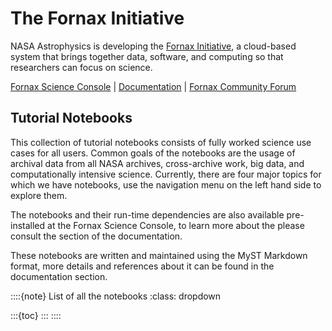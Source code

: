 # The Fornax Initiative

NASA Astrophysics is developing the [Fornax Initiative](https://pcos.gsfc.nasa.gov/Fornax/), a cloud-based system that
brings together data, software, and computing so that researchers can focus on science.

[Fornax Science Console](https://science-console.fornax.sciencecloud.nasa.gov/) | [Documentation](xref:fornax-docs) | [Fornax Community Forum](https://discourse.fornax.sciencecloud.nasa.gov/)

## Tutorial Notebooks

This collection of tutorial notebooks consists of fully worked science use cases for all users.
Common goals of the notebooks are the usage of archival data from all NASA archives, cross-archive work, big data, and computationally intensive science.
Currently, there are four major topics for which we have notebooks, use the navigation menu on the left hand side to explore them.

The notebooks and their run-time dependencies are also available pre-installed at the Fornax Science Console, to learn more about the please consult the [](xref:fornax-docs/notebook-tutorials#notebooks-in-fornax) section of the documentation.

These notebooks are written and maintained using the MyST Markdown format, more details and references about it can be found in the [](xref:fornax-docs#working-with-markdown) documentation section.


::::{note} List of all the notebooks
:class: dropdown

:::{toc}
:::
::::